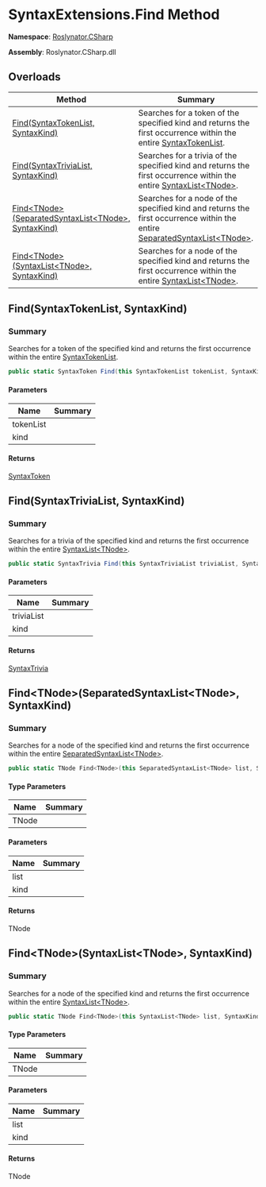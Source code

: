 # SyntaxExtensions\.Find Method

**Namespace**: [Roslynator.CSharp](../../README.md)

**Assembly**: Roslynator\.CSharp\.dll

## Overloads

| Method | Summary |
| ------ | ------- |
| [Find(SyntaxTokenList, SyntaxKind)](../Find/README.md#Roslynator_CSharp_SyntaxExtensions_Find_Microsoft_CodeAnalysis_SyntaxTokenList_Microsoft_CodeAnalysis_CSharp_SyntaxKind_) | Searches for a token of the specified kind and returns the first occurrence within the entire [SyntaxTokenList](https://docs.microsoft.com/en-us/dotnet/api/microsoft.codeanalysis.syntaxtokenlist)\. |
| [Find(SyntaxTriviaList, SyntaxKind)](../Find/README.md#Roslynator_CSharp_SyntaxExtensions_Find_Microsoft_CodeAnalysis_SyntaxTriviaList_Microsoft_CodeAnalysis_CSharp_SyntaxKind_) | Searches for a trivia of the specified kind and returns the first occurrence within the entire [SyntaxList\<TNode>](https://docs.microsoft.com/en-us/dotnet/api/microsoft.codeanalysis.syntaxlist-1)\. |
| [Find\<TNode>(SeparatedSyntaxList\<TNode>, SyntaxKind)](#Roslynator_CSharp_SyntaxExtensions_Find__1_Microsoft_CodeAnalysis_SeparatedSyntaxList___0__Microsoft_CodeAnalysis_CSharp_SyntaxKind_) | Searches for a node of the specified kind and returns the first occurrence within the entire [SeparatedSyntaxList\<TNode>](https://docs.microsoft.com/en-us/dotnet/api/microsoft.codeanalysis.separatedsyntaxlist-1)\. |
| [Find\<TNode>(SyntaxList\<TNode>, SyntaxKind)](#Roslynator_CSharp_SyntaxExtensions_Find__1_Microsoft_CodeAnalysis_SyntaxList___0__Microsoft_CodeAnalysis_CSharp_SyntaxKind_) | Searches for a node of the specified kind and returns the first occurrence within the entire [SyntaxList\<TNode>](https://docs.microsoft.com/en-us/dotnet/api/microsoft.codeanalysis.syntaxlist-1)\. |

## Find\(SyntaxTokenList, SyntaxKind\)<a name="Roslynator_CSharp_SyntaxExtensions_Find_Microsoft_CodeAnalysis_SyntaxTokenList_Microsoft_CodeAnalysis_CSharp_SyntaxKind_"></a>

### Summary

Searches for a token of the specified kind and returns the first occurrence within the entire [SyntaxTokenList](https://docs.microsoft.com/en-us/dotnet/api/microsoft.codeanalysis.syntaxtokenlist)\.

```csharp
public static SyntaxToken Find(this SyntaxTokenList tokenList, SyntaxKind kind)
```

#### Parameters

| Name | Summary |
| ---- | ------- |
| tokenList | |
| kind | |

#### Returns

[SyntaxToken](https://docs.microsoft.com/en-us/dotnet/api/microsoft.codeanalysis.syntaxtoken)

## Find\(SyntaxTriviaList, SyntaxKind\)<a name="Roslynator_CSharp_SyntaxExtensions_Find_Microsoft_CodeAnalysis_SyntaxTriviaList_Microsoft_CodeAnalysis_CSharp_SyntaxKind_"></a>

### Summary

Searches for a trivia of the specified kind and returns the first occurrence within the entire [SyntaxList\<TNode>](https://docs.microsoft.com/en-us/dotnet/api/microsoft.codeanalysis.syntaxlist-1)\.

```csharp
public static SyntaxTrivia Find(this SyntaxTriviaList triviaList, SyntaxKind kind)
```

#### Parameters

| Name | Summary |
| ---- | ------- |
| triviaList | |
| kind | |

#### Returns

[SyntaxTrivia](https://docs.microsoft.com/en-us/dotnet/api/microsoft.codeanalysis.syntaxtrivia)

## Find\<TNode>\(SeparatedSyntaxList\<TNode>, SyntaxKind\)<a name="Roslynator_CSharp_SyntaxExtensions_Find__1_Microsoft_CodeAnalysis_SeparatedSyntaxList___0__Microsoft_CodeAnalysis_CSharp_SyntaxKind_"></a>

### Summary

Searches for a node of the specified kind and returns the first occurrence within the entire [SeparatedSyntaxList\<TNode>](https://docs.microsoft.com/en-us/dotnet/api/microsoft.codeanalysis.separatedsyntaxlist-1)\.

```csharp
public static TNode Find<TNode>(this SeparatedSyntaxList<TNode> list, SyntaxKind kind) where TNode : Microsoft.CodeAnalysis.SyntaxNode
```

#### Type Parameters

| Name | Summary |
| ---- | ------- |
| TNode | |

#### Parameters

| Name | Summary |
| ---- | ------- |
| list | |
| kind | |

#### Returns

TNode

## Find\<TNode>\(SyntaxList\<TNode>, SyntaxKind\)<a name="Roslynator_CSharp_SyntaxExtensions_Find__1_Microsoft_CodeAnalysis_SyntaxList___0__Microsoft_CodeAnalysis_CSharp_SyntaxKind_"></a>

### Summary

Searches for a node of the specified kind and returns the first occurrence within the entire [SyntaxList\<TNode>](https://docs.microsoft.com/en-us/dotnet/api/microsoft.codeanalysis.syntaxlist-1)\.

```csharp
public static TNode Find<TNode>(this SyntaxList<TNode> list, SyntaxKind kind) where TNode : Microsoft.CodeAnalysis.SyntaxNode
```

#### Type Parameters

| Name | Summary |
| ---- | ------- |
| TNode | |

#### Parameters

| Name | Summary |
| ---- | ------- |
| list | |
| kind | |

#### Returns

TNode

